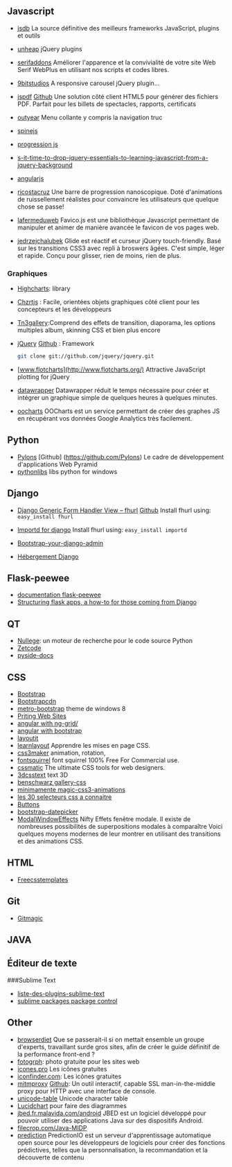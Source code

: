 Javascript
----------
* [jsdb](http://www.jsdb.io) La source définitive des meilleurs frameworks JavaScript, plugins et outils
* [unheap](http://www.unheap.com) jQuery plugins
* [serifaddons](http://serifaddons.com/) Améliorer l'apparence et la convivialité de votre site Web Serif WebPlus en utilisant nos scripts et codes libres.
* [9bitstudios](http://9bitstudios.github.io/flexisel/) A responsive carousel jQuery plugin...
* [jspdf](http://jspdf.com/) [Github](https://github.com/MrRio/jsPDF) Une solution côté client HTML5 pour générer des fichiers PDF. Parfait pour les billets de spectacles, rapports, certificats
* [outyear](http://www.outyear.co.uk/smint/) Menu collante y compris la navigation truc
* [spinejs](http://spinejs.com/)
* [progression js](http://git.aaronlumsden.com/progression/)
* [s-it-time-to-drop-jquery-essentials-to-learning-javascript-from-a-jquery-background](http://toddmotto.com/is-it-time-to-drop-jquery-essentials-to-learning-javascript-from-a-jquery-background/)

* [angularjs](http://angularjs.org/#mongolab-js)
* [ricostacruz](http://ricostacruz.com/nprogress/) Une barre de progression nanoscopique. Doté d'animations de ruissellement réalistes pour convaincre les utilisateurs que quelque chose se passe!
* [lafermeduweb](http://www.lafermeduweb.net/billet/http://www.lafermeduweb.net/billet/favico-js-animez-et-manipulez-le-favicon-de-vos-pages-web-en-js-1633.html-1633.html) Favico.js est une bibliothèque Javascript permettant de manipuler et animer de manière avancée le favicon de vos pages web.
* [jedrzejchalubek](http://jedrzejchalubek.com/glide/) Glide est réactif et curseur jQuery touch-friendly. Basé sur les transitions CSS3 avec repli à broswers âgées. C'est simple, léger et rapide. Conçu pour glisser, rien de moins, rien de plus.

### Graphiques
* [Highcharts](http://www.highcharts.com/): library

* [Chzrtjs](http://www.chartjs.org/) : Facile, orientées objets graphiques côté client pour les concepteurs et les développeurs

* [Tn3gallery](http://www.tn3gallery.com/):Comprend des effets de transition, diaporama, les options multiples album, skinning CSS et bien plus encore

* [jQuery](http://jqueryui.com/) [Github](https://github.com/jquery/jquery) : Framework
    ```bash
    git clone git://github.com/jquery/jquery.git
    ```
* [www.flotcharts](http://www.flotcharts.org/) Attractive JavaScript plotting for jQuery
* [datawrapper](http://datawrapper.de) Datawrapper réduit le temps nécessaire pour créer et intégrer un graphique simple de quelques heures à quelques minutes.
* [oocharts](http://oocharts.com/) OOCharts est un service permettant de créer des graphes JS en récupérant vos données Google Analytics très facilement.

Python
------

* [Pylons](http://docs.pylonsproject.org/projects/pyramid/en/latest/index.html) [Github] (https://github.com/Pylons) Le cadre de développement d'applications Web Pyramid
* [pythonlibs](http://www.lfd.uci.edu/~gohlke/pythonlibs/) libs python for windows


Django
------

* [Django Generic Form Handler View – fhurl](http://pythonhosted.org/fhurl/) [Github](http://github.com/amitu/fhurl/)
    Install fhurl using:  ```easy_install fhurl```

* [Importd for django](http://pythonhosted.org/importd/)
    Install fhurl using:  ```easy_install importd
                            ```
* [Bootstrap-your-django-admin](http://www.codingnot.es/bootstrap-your-django-admin-in-3-minutes)

* [Hébergement Django](http://hosting.djangofoo.com/)
 
Flask-peewee
------------

* [documentation flask-peewee](http://flask-peewee.readthedocs.org/en/latest/)
* [Structuring flask apps, a how-to for those coming from Django](http://charlesleifer.com/blog/structuring-flask-apps-a-how-to-for-those-coming-from-django/)

QT
--

* [Nullege](http://nullege.com/): un moteur de recherche pour le code source Python
* [Zetcode](http://zetcode.com/)
* [pyside-docs](https://deptinfo-ensip.univ-poitiers.fr/ENS/pyside-docs/)

CSS
---

* [Bootstrap](http://twitter.github.com/bootstrap/)
* [Bootstrapcdn](http://www.bootstrapcdn.com/) 
* [metro-bootstrap](http://talkslab.github.com/metro-bootstrap/index.html) theme de windows 8
* [Priting Web Sites](http://drublic.de/blog/printing-the-web/)
* [angular with ng-grid/](http://angular-ui.github.io/ng-grid/)
* [angular with bootstrap](http://angular-ui.github.io/bootstrap/)
* [layoutit](http://www.layoutit.com) 
* [learnlayout](http://fr.learnlayout.com/toc.html) Apprendre les mises en page CSS.
* [css3maker](http://www.css3maker.com/) animation, rotation, 
* [fontsquirrel](http://www.fontsquirrel.com/) font squirrel 100% Free For Commercial use.
* [cssmatic](http://www.cssmatic.com/) The ultimate CSS tools for web designers.
* [3dcsstext](http://www.3dcsstext.com/)  text 3D 
* [benschwarz gallery-css](http://benschwarz.github.io/gallery-css/#item-3)
* [minimamente magic-css3-animations](http://www.minimamente.com/magic-css3-animations/)
* [les 30 selecteurs css a connaitre](http://www.tomsyweb.com/component/content/article/48-css/101-les-30-selecteurs-css-a-connaitre)
* [Buttons](http://alexwolfe.github.io/Buttons/)
* [bootstrap-datepicker](http://eternicode.github.io/bootstrap-datepicker/)
* [ModalWindowEffects](http://tympanus.net/Development/ModalWindowEffects/) Nifty Effets fenêtre modale. Il existe de nombreuses possibilités de superpositions modales à comparaître
Voici quelques moyens modernes de leur montrer en utilisant des transitions et des animations CSS.


HTML
----

* [Freecsstemplates](http://www.freecsstemplates.org/)


Git
----

* [Gitmagic](http://www-cs-students.stanford.edu/~blynn/gitmagic/intl/fr/ch02.html)

JAVA
----


Éditeur de texte
--------
###Sublime Text
 
 * [liste-des-plugins-sublime-text](http://sametmax.com/liste-des-plugins-sublime-text-que-jutilise/)
 * [sublime packages package control](http://wbond.net/sublime_packages/package_control)

Other
-----
* [browserdiet](http://browserdiet.com/fr/) Que se passerait-il si on mettait ensemble un groupe d'experts, travaillant sur ​​de gros sites, afin de créer le guide définitif de la performance front-end ?
* [fotogrph](http://fotogrph.com): photo gratuite pour les sites web
* [icones.pro](http://icones.pro) Les icônes gratuites
* [iconfinder.com](http://www.iconfinder.com): Les icônes gratuites
* [mitmproxy](http://mitmproxy.org/) [Github](github.com/cortesi/mitmproxy):  Un outil interactif, capable SSL man-in-the-middle proxy pour HTTP avec une interface de console.
* [unicode-table](http://unicode-table.com) Unicode character table
* [Lucidchart](https://www.lucidchart.com/) pour faire des diagrammes
* [jbed.fr.malavida.com/android](http://jbed.fr.malavida.com/android/) JBED est un logiciel développé pour pouvoir utiliser des applications Java sur des dispositifs Android.
* [filecrop.com/Java-MIDP](http://www.filecrop.com/Java-MIDP.apk.html)
* [prediction](http://prediction.io/) PredictionIO est un serveur d'apprentissage automatique open source pour les développeurs de logiciels pour créer des fonctions prédictives, telles que la personnalisation, la recommandation et la découverte de contenu
